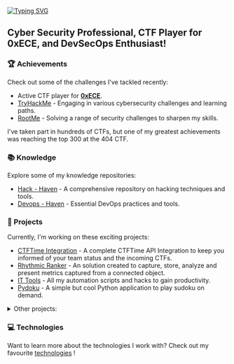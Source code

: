 [![Typing SVG](https://readme-typing-svg.herokuapp.com?font=Hack&color=%239315B7&lines=What's+up!+I'm+Tristan+-+aka+Drachh)](https://git.io/typing-svg)

## Cyber Security Professional, CTF Player for 0xECE, and DevSecOps Enthusiast!

### 🏆 Achievements

Check out some of the challenges I've tackled recently:

- Active CTF player for [**0xECE**](https://ctftime.org/team/216659/).
- [TryHackMe](https://tryhackme.com/p/Drachh) - Engaging in various cybersecurity challenges and learning paths.
- [RootMe](https://www.root-me.org/Drachh?inc=score&lang=en) - Solving a range of security challenges to sharpen my skills.

I've taken part in hundreds of CTFs, but one of my greatest achievements was reaching the top 300 at the 404 CTF. 

### 📚 Knowledge

Explore some of my knowledge repositories:

- [Hack - Haven](https://github.com/tristanqtn/Hack-Haven) - A comprehensive repository on hacking techniques and tools.
- [Devops - Haven](https://github.com/tristanqtn/DevOps-Haven) - Essential DevOps practices and tools.

### 🚀 Projects

Currently, I'm working on these exciting projects:

- [CTFTime Integration](https://github.com/tristanqtn/CTFTime-Integration) - A complete CTFTime API Integration to keep you informed of your team status and the incoming CTFs.
- [Rhythmic Ranker](https://github.com/tristanqtn/Rhythmic-Ranker) - An solution created to capture, store, analyze and present metrics captured from a connected object.
- [IT Tools](https://github.com/tristanqtn/IT-Tools) - All my automation scripts and hacks to gain productivity.
- [Pydoku](https://github.com/tristanqtn/Pydoku) - A simple but cool Python application to play sudoku on demand.

<details>
<summary> Other projects: </summary>
During my engineering studies, I've had the occasion to work on some cool projects too:

  **Apps**
[Robot Controller](https://github.com/tristanqtn/Robot-Controller) - A robot controller simulator written in Java.
[Netflix](https://github.com/tristanqtn/Netflix) - A copy of Netflix app written in Java to watch your favourite movies.
[Cloud Express Simulator](https://github.com/tristanqtn/Cloud-Express-Simulator) - An air traffic simulator written in C++ with lots and lots of functionality.

  **Electronics**
[Neural Speech](https://github.com/tristanqtn/Neural-Speech) - A mini-home assistant hosted on Arduino board performing some sound recognition.
[VHDL Calculator](https://github.com/tristanqtn/VHDL-Calculator) - An advanced calculator created for FPGA boards.

  **Board Games**
[Scrabble](https://github.com/tristanqtn/Scrabble) - the famous spelling game written in C.
[Cluedo](https://github.com/tristanqtn/Cluedo) - an investigation game set in the Paris metro written in C++ and Allegro  

</details>

### 💻 Technologies

Want to learn more about the technologies I work with? Check out my favourite [technologies](./technologies/) !
